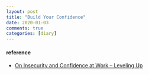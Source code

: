 ```yaml
---
layout: post
title: "Build Your Confidence"
date: 2020-01-03
comments: true
categories: [diary]
---
```



#### reference
* [On Insecurity and Confidence at Work – Leveling Up](http://katemats.com/on-insecurity-and-confidence-at-work/)